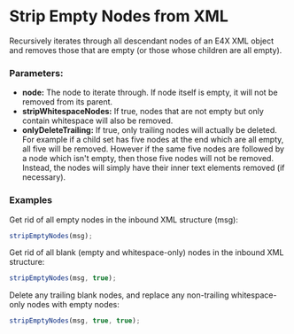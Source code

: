 # Strip Empty Nodes from XML
Recursively iterates through all descendant nodes of an E4X XML object and removes those that are empty (or those whose children are all empty).

### Parameters:

- **node:** The node to iterate through. If node itself is empty, it will not be removed from its parent.
- **stripWhitespaceNodes:** If true, nodes that are not empty but only contain whitespace will also be removed.
- **onlyDeleteTrailing:** If true, only trailing nodes will actually be deleted. For example if a child set has five nodes at the end which are all empty, all five will be removed. However if the same five nodes are followed by a node which isn't empty, then those five nodes will not be removed. Instead, the nodes will simply have their inner text elements removed (if necessary).

### Examples
Get rid of all empty nodes in the inbound XML structure (msg): 

```javascript
stripEmptyNodes(msg);
```

Get rid of all blank (empty and whitespace-only) nodes in the inbound XML structure:

```javascript
stripEmptyNodes(msg, true);
```

Delete any trailing blank nodes, and replace any non-trailing whitespace-only nodes with empty nodes:

```javascript
stripEmptyNodes(msg, true, true);
```
